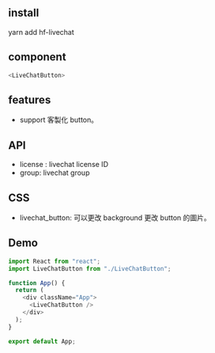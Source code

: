 ## install

yarn add hf-livechat

## component

```javascript
<LiveChatButton>
```

## features

- support 客製化 button。

## API

- license : livechat license ID
- group: livechat group

## CSS

- livechat_button: 可以更改 background 更改 button 的圖片。

## Demo

```javascript
import React from "react";
import LiveChatButton from "./LiveChatButton";

function App() {
  return (
    <div className="App">
      <LiveChatButton />
    </div>
  );
}

export default App;
```
